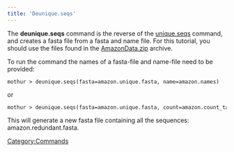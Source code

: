 ```yaml
---
title: 'Deunique.seqs'
---
```

The **deunique.seqs** command is the reverse of
the [unique.seqs](unique.seqs) command, and creates a fasta
file from a fasta and name file. For this tutorial, you should use the
files found in the [ AmazonData.zip](https://mothur.s3.us-east-2.amazonaws.com/wiki/amazondata.zip)
archive.

To run the command the names of a fasta-file and name-file need to be
provided:

    mothur > deunique.seqs(fasta=amazon.unique.fasta, name=amazon.names)

or

    mothur > deunique.seqs(fasta=amazon.unique.fasta, count=amazon.count_table)

This will generate a new fasta file containing all the sequences:
amazon.redundant.fasta.

[Category:Commands](Category:Commands)

